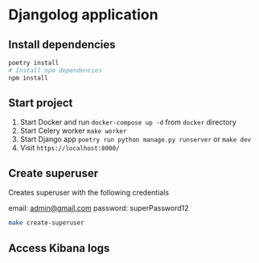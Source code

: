 # Djangolog application

## Install dependencies

```bash
poetry install
# Install npm dependencies
npm install
```

## Start project

1. Start Docker and run `docker-compose up -d` from `docker` directory
2. Start Celery worker `make worker`
3. Start Django app `poetry run python manage.py runserver` or `make dev`
4. Visit `https://localhost:8000/`

## Create superuser

Creates superuser with the following credentials

email: admin@gmail.com
password: superPassword12

```bash
make create-superuser
```

## Access Kibana logs
